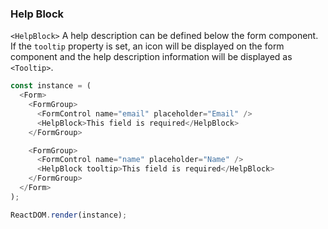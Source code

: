 ### Help Block

`<HelpBlock>` A help description can be defined below the form component. If the `tooltip` property is set, an icon will be displayed on the form component and the help description information will be displayed as `<Tooltip>`.

<!--start-code-->

```js
const instance = (
  <Form>
    <FormGroup>
      <FormControl name="email" placeholder="Email" />
      <HelpBlock>This field is required</HelpBlock>
    </FormGroup>

    <FormGroup>
      <FormControl name="name" placeholder="Name" />
      <HelpBlock tooltip>This field is required</HelpBlock>
    </FormGroup>
  </Form>
);

ReactDOM.render(instance);
```

<!--end-code-->
